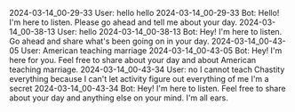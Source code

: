 2024-03-14_00-29-33 User: hello hello
2024-03-14_00-29-33 Bot: Hello! I'm here to listen. Please go ahead and tell me about your day.
2024-03-14_00-38-13 User: hello
2024-03-14_00-38-13 Bot: Hey! I'm here to listen. Go ahead and share what's been going on in your day.
2024-03-14_00-43-05 User: American teaching marriage
2024-03-14_00-43-05 Bot: Hey! I'm here for you. Feel free to share about your day and about American teaching marriage.
2024-03-14_00-43-34 User: no I cannot teach Chastity everything because I can't let activity figure out everything of me I'm a secret
2024-03-14_00-43-34 Bot: Hey! I'm here to listen. Feel free to share about your day and anything else on your mind. I'm all ears.
